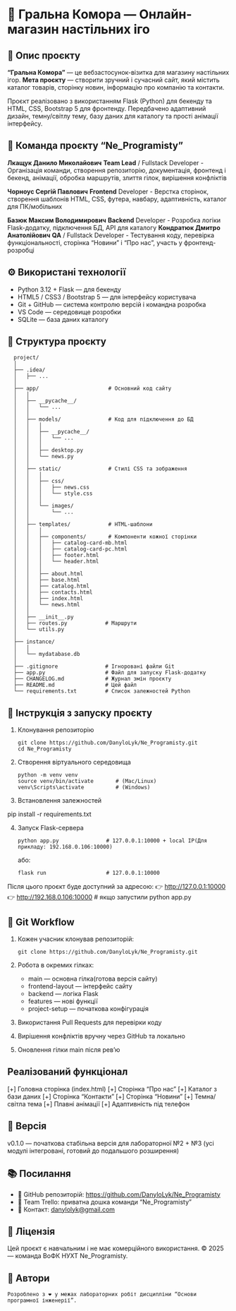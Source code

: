 # 🧩 Гральна Комора — Онлайн-магазин настільних іго

## 📖 Опис проєкту

**“Гральна Комора”** — це вебзастосунок-візитка для магазину настільних ігор.
**Мета проєкту** — створити зручний і сучасний сайт, який містить каталог товарів, сторінку новин, інформацію про компанію та контакти.

Проєкт реалізовано з використанням Flask (Python) для бекенду та HTML, CSS, Bootstrap 5 для фронтенду.
Передбачено адаптивний дизайн, темну/світлу тему, базу даних для каталогу та прості анімації інтерфейсу.

## 👥 Команда проєкту “Ne_Programisty”

**Лкащук Данило Миколайович** 
    **Team Lead** / Fullstack Developer 
    - Організація команди, створення репозиторію, документація, фронтенд і бекенд, анімації, обробка маршрутів, злиття гілок, вирішення конфліктів

**Чорноус Сергій Павлович**
    **Frontend** Developer 
    - Верстка сторінок, створення шаблонів HTML, CSS, футера, навбару, адаптивність, каталог для ПК/мобільних

**Базюк Максим Володимирович**
    **Backend** Developer 
    - Розробка логіки Flask-додатку, підключення БД, API для каталогу
**Кондратюк Дмитро Анатолійович**
    **QA** / Fullstack Developer 
    - Тестування коду, перевірка функціональності, сторінка “Новини” і “Про нас”, участь у фронтенд-розробці

## ⚙️ Використані технології
   - Python 3.12 + Flask — для бекенду
   - HTML5 / CSS3 / Bootstrap 5 — для інтерфейсу користувача
   - Git + GitHub — система контролю версій і командна розробка
   - VS Code — середовище розробки
   - SQLite — база даних каталогу

## 📁 Структура проєкту

      project/
      │
      ├── .idea/
      │   ├── ...
      │
      ├── app/                      # Основний код сайту
      │   │
      │   ├── __pycache__/
      │   │   └── ...
      │   │
      │   ├── models/               # Код для підключення до БД
      │   │   │
      │   │   ├── __pycache__/
      │   │   │   └── ...
      │   │   │
      │   │   ├── desktop.py
      │   │   └── news.py
      │   │
      │   ├── static/               # Стилі CSS та зображення
      │   │   │
      │   │   ├── css/
      │   │   │   ├── news.css
      │   │   │   └── style.css
      │   │   │
      │   │   └── images/
      │   │       └── ...
      │   │
      │   ├── templates/            # HTML-шаблони
      │   │   │
      │   │   ├── components/       # Компоненти кожної сторінки
      │   │   │   ├── catalog-card-mb.html
      │   │   │   ├── catalog-card-pc.html
      │   │   │   ├── footer.html
      │   │   │   └── header.html
      │   │   │
      │   │   ├── about.html
      │   │   ├── base.html
      │   │   ├── catalog.html
      │   │   ├── contacts.html
      │   │   ├── index.html
      │   │   └── news.html
      │   │
      │   ├── __init__.py
      │   ├── routes.py            # Маршрути
      │   └── utils.py
      │
      ├── instance/
      │   │
      │   └── mydatabase.db
      │
      ├── .gitignore               # Ігноровані файли Git
      ├── app.py                   # Файл для запуску Flask-додатку
      ├── CHANGELOG.md             # Журнал змін проєкту
      ├── README.md                # Цей файл
      └── requirements.txt         # Список залежностей Python

## 🚀 Інструкція з запуску проєкту

1) Клонування репозиторію

       git clone https://github.com/DanyloLyk/Ne_Programisty.git
       cd Ne_Programisty

2) Створення віртуального середовища

       python -m venv venv
       source venv/bin/activate       # (Mac/Linux)
       venv\Scripts\activate          # (Windows)

3) Встановлення залежностей

pip install -r requirements.txt 

4) Запуск Flask-сервера

       python app.py               # 127.0.0.1:10000 + local IP(Для прикладу: 192.168.0.106:10000)

     або:

       flask run                   # 127.0.0.1:10000 

Після цього проєкт буде доступний за адресою:
    👉 http://127.0.0.1:10000 
    👉 http://192.168.0.106:10000  # якщо запустили python app.py

## 🧠 Git Workflow
1) Кожен учасник клонував репозиторій:

       git clone https://github.com/DanyloLyk/Ne_Programisty.git

2) Робота в окремих гілках:
    - main — основна гілка(готова версія сайту)
    - frontend-layout — інтерфейс сайту
    - backend — логіка Flask
    - features — нові функції
    - project-setup — початкова конфігурація

3) Використання Pull Requests для перевірки коду

4) Вирішення конфліктів вручну через GitHub та локально

5) Оновлення гілки main після рев’ю

## Реалізований функціонал

   [+] Головна сторінка (index.html)
   [+] Сторінка “Про нас”
   [+] Каталог з бази даних
   [+] Сторінка “Контакти”
   [+] Сторінка “Новини”
   [+] Темна/світла тема
   [+] Плавні анімації
   [+] Адаптивність під телефон

## 🔖 Версія

   v0.1.0 — початкова стабільна версія для лабораторної №2 + №3
   (усі модулі інтегровані, готовий до подальшого розширення)

## 📚 Посилання
   - 🔗 GitHub репозиторій: https://github.com/DanyloLyk/Ne_Programisty
   - 🔗 Team Trello: приватна дошка команди “Ne_Programisty”
   - 📧 Контакт: danylolyk@gmail.com

## 🧾 Ліцензія

   Цей проєкт є навчальним і не має комерційного використання.
   © 2025 — команда ВоФК НУХТ Ne_Programisty.

## 💬 Автори

`Розроблено з ❤️ у межах лабораторних робіт дисципліни “Основи програмної інженерії”.`
